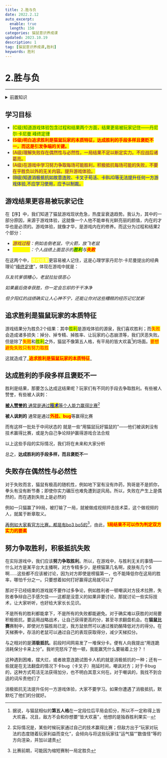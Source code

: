 ```yaml
---
title: 2.胜与负
date: 2022.2.12
auto_excerpt:
  enable: true
  length: 150
categories: 猫鼠意识养成课
updated: 2023.10.19
description: 1
tag: [猫鼠意识养成课,胜利]
keywords: 胜利
---
```


# 2.胜与负



------



<details>
<summary>前置知识</summary>

序

</details>

## 学习目标

* <mark style="color:green;">(C级)知道游戏体验包含过程和结果两个方面，结果更易被玩家记住——丹尼尔·卡尼曼  峰终定律</mark>
* <mark style="color:red;background-color:yellow;">**(S级)明白追求胜利是猫鼠玩家的本质特征，达成胜利的手段多样且褒贬不一，而这是引发争端的关键。**</mark>
* <mark style="color:purple;">(A级)理解失败存在偶然性与必然性，一局结果不足以断定实力。不应战后诸葛亮。</mark>
* <mark style="color:purple;">(A级)在游戏中学习努力争取每场可能胜利，积极抵抗每场可能的失败，不要在乎胜负以外的无关内容。提升游戏体验。</mark>
* <mark style="color:blue;">(B级)知道消极抵抗如故意连败、卡叉子苟活、卡BUG等无法提升任何一方游戏体验,不应学习使用，应予以制裁。</mark>

## 游戏结果更容易被玩家记住

&#x20;   在【序】中，我们知道了猫鼠游戏现状危急，热度呈衰退趋势。我认为，其中的一部分原因，来源于游戏体验，这就像一个人他不能单有光鲜亮丽的颜值，内在的才华也是必须的。游戏体验，就像才华，是游戏内在的修养。而这分为过程和结果2个部分：

* _<mark style="color:purple;">游戏过程</mark>：例如击倒老鼠，守火箭，放飞老鼠_
* _<mark style="color:yellow;">游戏结果</mark>：个人战绩上面显示的<mark style="color:green;">**胜利**</mark>与<mark style="color:red;">**失败**</mark>_

&#x20;   在这两个中，<mark style="color:white;">游戏结果</mark>更容易被人记住，这是心理学家丹尼尔·卡尼曼提出的经典理论“[峰终定律](https://baike.baidu.com/item/%E5%B3%B0%E7%BB%88%E5%AE%9A%E5%BE%8B/6345450?fr=ge\_ala)”，体现在游戏中就是：

_队友坑爹很糟心，老鼠拉扯很恶心_

_如果最后侥幸获胜，你一定会忘却的干干净净_

_但夕阳红的战绩确实让人心神不宁，还能让你对这些糟糕的经历记忆犹新_

## 追求胜利是猫鼠玩家的本质特征

&#x20;   游戏结果分为胜负2个结果：其中<mark style="color:green;">胜利</mark>是游戏体验的源泉，我们喜欢胜利；而<mark style="color:red;">失败</mark>会造成诸多损失：掉分、掉专精、掉胜率、让玩家的心态崩溃等，我们厌恶失败。但是除了<mark style="color:red;">失败</mark>和<mark style="color:green;">胜利</mark>之外，猫鼠不像第五人格，有平局的皆大欢喜[^1]的场面。<mark style="color:red;">要想避免失败只有努力取胜</mark>


这就造成了_<mark style="color:red;background-color:yellow;">**追求胜利是猫鼠玩家的本质特征**</mark>_

## 达成胜利的手段多样且褒贬不一

胜利是结果，那要怎么达成这结果呢？玩家们有不同的手段去争取胜利。有些被人赞誉，有些被人讽刺：

[**被人赞誉的**   通常是通过<mark style="color:blue;">**技术**</mark>等个人能力赢得比赛](#user-content-fn-2)[^2]

**被人讽刺的**  通常是通过<mark style="color:red;">**外挂、bug**</mark>等赢得比赛

而有这样一批处于中间状态的 就是一些“用猫鼠玩好猫鼠的”——他们被讽刺没有技术赢得比赛，或是为自己争论辩护赢得游戏合法合规

以上这些手段的实际情况，我们将在未来和大家分析

总之，**达成胜利的手段多样，而且褒贬不一**

## 失败存在偶然性与必然性

对于失败而言，猫鼠有极高的随机性，例如地下室有没有炸药，狗哥是不是抓你，拳头有没有断节奏；即使你实力碾压也难免遭到逆风局。所以，失败在产生上是偶然的，而在遇到失败上是必然的                &#x20;

例如一只猫赢了99局，被打输了一局，就被做成视频抨击技术菜，这个做视频的人，就属于断章取义。

[再例如大家看官方比赛，都是有bo3 bo5的](#user-content-fn-3)[^3]，由此，<mark style="color:red;">**1局结果不可以作为判定双方实力的要素**</mark>

## 努力争取胜利，积极抵抗失败

&#x20;       在实际游戏中，我们应该**努力争取胜利**。所以，在游戏中，与胜利无关的事情——什么对方是某平台大主播啊，对方专精多少，是榜猫第几名啊，皮肤有几个S啊......这些都不应该被讨论，因为对方即使是榜猫第一，也不能降低你在这局的胜率，哪怕千分之一。只要想着如何打好赢得这局就可以了

&#x20;       那对于已经结束的游戏就不要作过多争论，例如胜利者一顿嘲讽对方技术拉胯，失败者争辩自己手感欠佳——这都是没意义的如果非要讨论，那就讨论一些实际技术，让大家听听，也好给大家长长见识。

&#x20;       不是所有的胜利都能拿下，不是所有的失败都能避免。对于确实难以获胜的对局要积极抵抗，要运用战略战术，让自己获得更高的分，甚至寻求翻盘机会。在**猫鼠比赛**赛制中，即使对方猫胜局已定，我方鼠依然可以通过推奶酪降低对方的得分。在天梯赛中，存活的老鼠可以通过自己的表现获取得分，减少天梯扣分。

&#x20;       与之相对的是**消极抵抗**。前段时间网易发了一堆保分卡。便有人向我提出“用连跪消耗保分卡来上分”。我听完怒斥了他一顿，我能赢凭什么要输着上分？！

&#x20;       这种遇到困难，摆大烂，或者故意连跪试图卡人机的就是消极抵抗的一种；还有一些就是在无法翻盘的情况下卡bug（卡叉子）拖延时间，嘲讽对方；对于卡bug的，这种方式苟活无法获得加分，也不明白其意义何在。对于嘲讽的，我找不到合适的词斥责他们了

&#x20;       消极抵抗无法提升任何一方游戏体验，大家不要学习。如果你遭遇了消极抵抗，默默吃了他们的分就好。



[^1]: 据说，与猫鼠相似的**第五人格**在一定段位后平局会扣分，所以不一定称得上皆大欢喜。况且，敌方不会和你想要“皆大欢喜”，他想的是独吞胜利果实···

[^2]: 实际情况是，某些时候玩家通过自己的技术赢得比赛；但敌方出于“玩家对玩法的态度随着玩家利益而变化”，会倾向与将这些玩家往”运气猫“”数值怪“等的方向渲染，并加以谴责

[^3]: 比赛前期，可能因为缩短赛制一局定胜负
